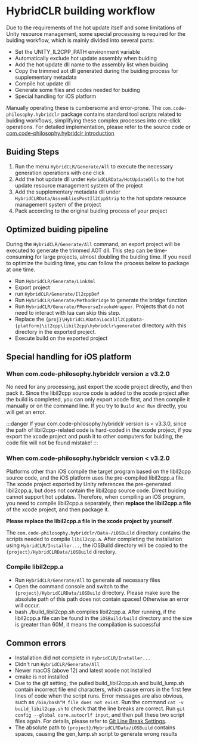 # HybridCLR building workflow

Due to the requirements of the hot update itself and some limitations of Unity resource management, some special processing is required for the buiding workflow, which is mainly divided into several parts:

- Set the UNITY_IL2CPP_PATH environment variable
- Automatically exclude hot update assembly when buiding
- Add the hot update dll name to the assembly list when buiding
- Copy the trimmed aot dll generated during the buiding process for supplementary metadata
- Compile hot update dll
- Generate some files and codes needed for buiding
- Special handling for iOS platform

Manually operating these is cumbersome and error-prone. The `com.code-philosophy.hybridclr` package contains standard tool scripts related to buiding workflows, simplifying these complex processes into one-click operations.
For detailed implementation, please refer to the source code or [com.code-philosophy.hybridclr introduction](/basic/com.code-philosophy.hybridclr.md)

## Buiding Steps

1. Run the menu `HybridCLR/Generate/All` to execute the necessary generation operations with one click
1. Add the hot update dll under `HybridCLRData/HotUpdateDlls` to the hot update resource management system of the project
1. Add the supplementary metadata dll under `HybridCLRData/AssembliesPostIl2CppStrip` to the hot update resource management system of the project
1. Pack according to the original buiding process of your project

## Optimized buiding pipeline

During the `HybridCLR/Generate/All` command, an export project will be executed to generate the trimmed AOT dll. This step can be time-consuming for large projects, almost doubling the buiding time. If you need to optimize the buiding time, you can follow the process below to package at one time.

- Run `HybridCLR/Generate/LinkXml`
- Export project
- run `HybridCLR/Generate/Il2cppDef`
- Run `HybridCLR/Generate/MethodBridge` to generate the bridge function
- Run `HybridCLR/Generate/PReverseInvokeWrapper`. Projects that do not need to interact with lua can skip this step.
- Replace the `{proj}\HybridCLRData\LocalIl2CppData-{platform}\il2cpp\libil2cpp\hybridclr\generated` directory with this directory in the exported project.
- Execute build on the exported project


## Special handling for iOS platform

### When com.code-philosophy.hybridclr version &ge; v3.2.0

No need for any processing, just export the xcode project directly, and then pack it. Since the libil2cpp source code is added to the xcode project after the build is completed, you can only export xcode first, and then compile it manually or on the command line. If you try to `Build And Run` directly, you will get an error.

:::danger
If your com.code-philosophy.hybridclr version is < v3.3.0, since the path of libil2cpp-related code is hard-coded in the xcode project, if you export the xcode project and push it to other computers for buiding, the code file will not be found mistake!
:::


### When com.code-philosophy.hybridclr version &lt; v3.2.0

Platforms other than iOS compile the target program based on the libil2cpp source code, and the iOS platform uses the pre-compiled libil2cpp.a file. The xcode project exported by Unity references the pre-generated libil2cpp.a, but does not contain the libil2cpp source code.
Direct buiding cannot support hot updates. Therefore, when compiling an iOS program, you need to compile libil2cpp.a separately, then **replace the libil2cpp.a file** of the xcode project, and then package it.

**Please replace the libil2cpp.a file in the xcode project by yourself**.

The `com.code-philosophy.hybridclr/Data~/iOSBuild` directory contains the scripts needed to compile `libil2cpp.a`. After completing the installation using `HybridCLR/Installer...`, the iOSBuild directory will be copied to the `{project}/HybridCLRData/iOSBuild` directory.

### Compile libil2cpp.a

- Run `HybridCLR/Generate/All` to generate all necessary files
- Open the command console and switch to the `{project}/HybridCLRData/iOSBuild` directory. Please make sure the absolute path of this path does not contain spaces! Otherwise an error will occur.
- bash ./build_libil2cpp.sh compiles libil2cpp.a. After running, if the libil2cpp.a file can be found in the `iOSBuild/build` directory and the size is greater than 60M, it means the compilation is successful

## Common errors

- Installation did not complete in `HybridCLR/Installer...`
- Didn't run `HybridCLR/Generate/All`
- Newer macOS (above 12) and latest xcode not installed
- cmake is not installed
- Due to the git setting, the pulled build_libil2cpp.sh and build_lump.sh contain incorrect file end characters, which cause errors in the first few lines of code when the script runs. Error messages are also obvious, such as `/bin/bash^M file does not exist`. Run the command `cat -v build_libil2cpp.sh` to check that the line breaks are correct. Run `git config --global core.autocrlf input`, and then pull these two script files again. For details, please refer to [Git Line Break Settings](https://docs.github.com/cn/get-started/getting-started-with-git/configuring-git-to-handle-line-endings).
- The absolute path to `{project}/HybridCLRData/iOSBuild` contains spaces, causing the gen_lump.sh script to generate wrong results